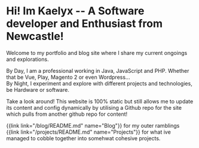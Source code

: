 # Hi! Im Kaelyx -- A Software developer and Enthusiast from Newcastle!

Welcome to my portfolio and blog site where I share my current ongoings and explorations.

By Day, I am a professional working in Java, JavaScript and PHP. Whether that be Vue, Play, Magento 2 or even  Wordpress...<br>
By Night, I experiment and explore with different projects and technologies, be Hardware or software. <br>

Take a look around! This website is 100% static but still allows me to update its content and config dynamically by utilising a Github repo for the site which pulls from another github repo for content!

{{link link="/blog/README.md" name="Blog"}} for my outer ramblings <br>
{{link link="/projects/README.md" name="Projects"}} for what ive managed to cobble together into somehwat cohesive projects.
